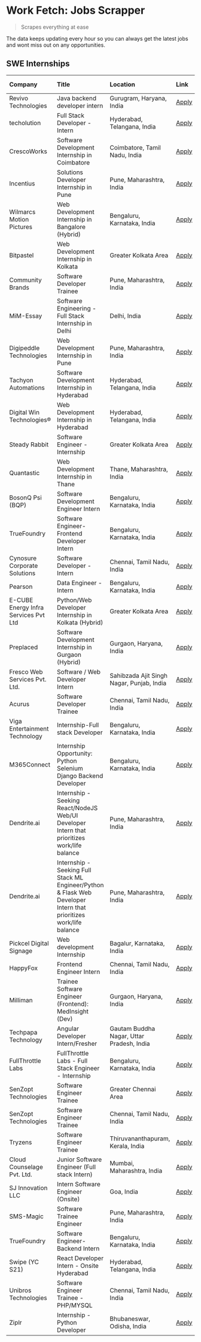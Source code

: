 # Work Fetch: Jobs Scrapper
> Scrapes everything at ease

The data keeps updating every hour so you can always get the latest jobs and wont miss out on any opportunities.

## SWE Internships
<!--START_SECTION:workfetch-->
| Company                              | Title                                                                                                              | Location                                  | Link                                                                                                                                                                                                                                                                                                                          | Date Posted   |
|:-------------------------------------|:-------------------------------------------------------------------------------------------------------------------|:------------------------------------------|:------------------------------------------------------------------------------------------------------------------------------------------------------------------------------------------------------------------------------------------------------------------------------------------------------------------------------|:--------------|
| Revivo Technologies                  | Java backend developer intern                                                                                      | Gurugram, Haryana, India                  | [Apply](https://in.linkedin.com/jobs/view/java-backend-developer-intern-at-revivo-technologies-3906034446?position=24&pageNum=0&refId=WV24K9T2MkFIjXvdBcKiow%3D%3D&trackingId=DCbmIO1N17V13HgNxVcEMw%3D%3D&trk=public_jobs_jserp-result_search-card)                                                                          | 2024-04-19    |
| techolution                          | Full Stack Developer - Intern                                                                                      | Hyderabad, Telangana, India               | [Apply](https://in.linkedin.com/jobs/view/full-stack-developer-intern-at-techolution-3904814977?position=26&pageNum=0&refId=WV24K9T2MkFIjXvdBcKiow%3D%3D&trackingId=ylwy9SHjnGl3c9UC32MKbw%3D%3D&trk=public_jobs_jserp-result_search-card)                                                                                    | 2024-04-18    |
| CrescoWorks                          | Software Development Internship in Coimbatore                                                                      | Coimbatore, Tamil Nadu, India             | [Apply](https://in.linkedin.com/jobs/view/software-development-internship-in-coimbatore-at-crescoworks-3904327953?position=5&pageNum=0&refId=WV24K9T2MkFIjXvdBcKiow%3D%3D&trackingId=K7SoAB4LExEBf7%2BLtNTSVA%3D%3D&trk=public_jobs_jserp-result_search-card)                                                                 | 2024-04-17    |
| Incentius                            | Solutions Developer Internship in Pune                                                                             | Pune, Maharashtra, India                  | [Apply](https://in.linkedin.com/jobs/view/solutions-developer-internship-in-pune-at-incentius-3904329499?position=12&pageNum=0&refId=WV24K9T2MkFIjXvdBcKiow%3D%3D&trackingId=9bsaajfx8%2F0TePlICSb7hg%3D%3D&trk=public_jobs_jserp-result_search-card)                                                                         | 2024-04-17    |
| Wilmarcs Motion Pictures             | Web Development Internship in Bangalore (Hybrid)                                                                   | Bengaluru, Karnataka, India               | [Apply](https://in.linkedin.com/jobs/view/web-development-internship-in-bangalore-hybrid-at-wilmarcs-motion-pictures-3904333111?position=36&pageNum=0&refId=WV24K9T2MkFIjXvdBcKiow%3D%3D&trackingId=6A8IzF%2BnjYpNACLG06CBQA%3D%3D&trk=public_jobs_jserp-result_search-card)                                                  | 2024-04-17    |
| Bitpastel                            | Web Development Internship in Kolkata                                                                              | Greater Kolkata Area                      | [Apply](https://in.linkedin.com/jobs/view/web-development-internship-in-kolkata-at-bitpastel-3903194722?position=55&pageNum=0&refId=WV24K9T2MkFIjXvdBcKiow%3D%3D&trackingId=tn%2F1CFyvYxtlenHaGHkPSg%3D%3D&trk=public_jobs_jserp-result_search-card)                                                                          | 2024-04-16    |
| Community Brands                     | Software Developer Trainee                                                                                         | Pune, Maharashtra, India                  | [Apply](https://in.linkedin.com/jobs/view/software-developer-trainee-at-community-brands-3899630827?position=15&pageNum=0&refId=WV24K9T2MkFIjXvdBcKiow%3D%3D&trackingId=gfYHgOw0M3n%2BmlUXQrKVAg%3D%3D&trk=public_jobs_jserp-result_search-card)                                                                              | 2024-04-15    |
| MiM-Essay                            | Software Engineering - Full Stack Internship in Delhi                                                              | Delhi, India                              | [Apply](https://in.linkedin.com/jobs/view/software-engineering-full-stack-internship-in-delhi-at-mim-essay-3901647332?position=17&pageNum=0&refId=WV24K9T2MkFIjXvdBcKiow%3D%3D&trackingId=XFbtvIuuYL8XOnelCFeA6w%3D%3D&trk=public_jobs_jserp-result_search-card)                                                              | 2024-04-15    |
| Digipeddle Technologies              | Web Development Internship in Pune                                                                                 | Pune, Maharashtra, India                  | [Apply](https://in.linkedin.com/jobs/view/web-development-internship-in-pune-at-digipeddle-technologies-3898605884?position=34&pageNum=0&refId=WV24K9T2MkFIjXvdBcKiow%3D%3D&trackingId=hErSJzeo%2BMp%2FKnbuKERB0Q%3D%3D&trk=public_jobs_jserp-result_search-card)                                                             | 2024-04-13    |
| Tachyon Automations                  | Software Development Internship in Hyderabad                                                                       | Hyderabad, Telangana, India               | [Apply](https://in.linkedin.com/jobs/view/software-development-internship-in-hyderabad-at-tachyon-automations-3896969464?position=21&pageNum=0&refId=WV24K9T2MkFIjXvdBcKiow%3D%3D&trackingId=lvi8zrECcAKOugM2HpXj%2Fg%3D%3D&trk=public_jobs_jserp-result_search-card)                                                         | 2024-04-12    |
| Digital Win Technologies®            | Web Development Internship in Hyderabad                                                                            | Hyderabad, Telangana, India               | [Apply](https://in.linkedin.com/jobs/view/web-development-internship-in-hyderabad-at-digital-win-technologies%C2%AE-3893193501?position=46&pageNum=0&refId=WV24K9T2MkFIjXvdBcKiow%3D%3D&trackingId=ZNwXwz%2FL7VS0gtXll9UrNg%3D%3D&trk=public_jobs_jserp-result_search-card)                                                   | 2024-04-10    |
| Steady Rabbit                        | Software Engineer - Internship                                                                                     | Greater Kolkata Area                      | [Apply](https://in.linkedin.com/jobs/view/software-engineer-internship-at-steady-rabbit-3885171077?position=4&pageNum=0&refId=WV24K9T2MkFIjXvdBcKiow%3D%3D&trackingId=inM2dxKiCYA9%2F79Ju90YUw%3D%3D&trk=public_jobs_jserp-result_search-card)                                                                                | 2024-04-08    |
| Quantastic                           | Web Development Internship in Thane                                                                                | Thane, Maharashtra, India                 | [Apply](https://in.linkedin.com/jobs/view/web-development-internship-in-thane-at-quantastic-3888221292?position=52&pageNum=0&refId=WV24K9T2MkFIjXvdBcKiow%3D%3D&trackingId=ZBHMG6BazE41bpItliuqww%3D%3D&trk=public_jobs_jserp-result_search-card)                                                                             | 2024-04-08    |
| BosonQ Psi (BQP)                     | Software Development Engineer Intern                                                                               | Bengaluru, Karnataka, India               | [Apply](https://in.linkedin.com/jobs/view/software-development-engineer-intern-at-bosonq-psi-bqp-3888328596?position=20&pageNum=0&refId=WV24K9T2MkFIjXvdBcKiow%3D%3D&trackingId=UUD7peyYHbXNvNvMtuyBlw%3D%3D&trk=public_jobs_jserp-result_search-card)                                                                        | 2024-04-06    |
| TrueFoundry                          | Software Engineer- Frontend Developer Intern                                                                       | Bengaluru, Karnataka, India               | [Apply](https://in.linkedin.com/jobs/view/software-engineer-frontend-developer-intern-at-truefoundry-3887320206?position=11&pageNum=0&refId=WV24K9T2MkFIjXvdBcKiow%3D%3D&trackingId=CFI6B8BBOBqk82cixzanTg%3D%3D&trk=public_jobs_jserp-result_search-card)                                                                    | 2024-04-05    |
| Cynosure Corporate Solutions         | Software Developer -Intern                                                                                         | Chennai, Tamil Nadu, India                | [Apply](https://in.linkedin.com/jobs/view/software-developer-intern-at-cynosure-corporate-solutions-3884767755?position=13&pageNum=0&refId=WV24K9T2MkFIjXvdBcKiow%3D%3D&trackingId=fxTPVeskyUdXox3Y56FgOg%3D%3D&trk=public_jobs_jserp-result_search-card)                                                                     | 2024-04-04    |
| Pearson                              | Data Engineer - Intern                                                                                             | Bengaluru, Karnataka, India               | [Apply](https://in.linkedin.com/jobs/view/data-engineer-intern-at-pearson-3884561204?position=59&pageNum=0&refId=WV24K9T2MkFIjXvdBcKiow%3D%3D&trackingId=bb%2FuMfpM64cJPadLWMZLFg%3D%3D&trk=public_jobs_jserp-result_search-card)                                                                                             | 2024-04-04    |
| E-CUBE Energy Infra Services Pvt Ltd | Python/Web Developer Internship in Kolkata (Hybrid)                                                                | Greater Kolkata Area                      | [Apply](https://in.linkedin.com/jobs/view/python-web-developer-internship-in-kolkata-hybrid-at-e-cube-energy-infra-services-pvt-ltd-3882160442?position=7&pageNum=0&refId=WV24K9T2MkFIjXvdBcKiow%3D%3D&trackingId=opS3DPitp3%2Fa%2FOJ9gMhKSw%3D%3D&trk=public_jobs_jserp-result_search-card)                                  | 2024-04-02    |
| Preplaced                            | Software Development Internship in Gurgaon (Hybrid)                                                                | Gurgaon, Haryana, India                   | [Apply](https://in.linkedin.com/jobs/view/software-development-internship-in-gurgaon-hybrid-at-preplaced-3880567870?position=18&pageNum=0&refId=WV24K9T2MkFIjXvdBcKiow%3D%3D&trackingId=5UmPPPW815MRGsoq5gt0Cg%3D%3D&trk=public_jobs_jserp-result_search-card)                                                                | 2024-04-01    |
| Fresco Web Services Pvt. Ltd.        | Software / Web Developer Intern                                                                                    | Sahibzada Ajit Singh Nagar, Punjab, India | [Apply](https://in.linkedin.com/jobs/view/software-web-developer-intern-at-fresco-web-services-pvt-ltd-3880552598?position=47&pageNum=0&refId=WV24K9T2MkFIjXvdBcKiow%3D%3D&trackingId=WnL5TUT5REF1RBSOjANJVw%3D%3D&trk=public_jobs_jserp-result_search-card)                                                                  | 2024-04-01    |
| Acurus                               | Software Developer Trainee                                                                                         | Chennai, Tamil Nadu, India                | [Apply](https://in.linkedin.com/jobs/view/software-developer-trainee-at-acurus-3871400616?position=14&pageNum=0&refId=WV24K9T2MkFIjXvdBcKiow%3D%3D&trackingId=XvROO4cALxP2q%2FFMO0taag%3D%3D&trk=public_jobs_jserp-result_search-card)                                                                                        | 2024-03-26    |
| Viga Entertainment Technology        | Internship-Full stack Developer                                                                                    | Bengaluru, Karnataka, India               | [Apply](https://in.linkedin.com/jobs/view/internship-full-stack-developer-at-viga-entertainment-technology-3870669789?position=19&pageNum=0&refId=WV24K9T2MkFIjXvdBcKiow%3D%3D&trackingId=xKKsFj5iweD0lDCKSXIlXQ%3D%3D&trk=public_jobs_jserp-result_search-card)                                                              | 2024-03-25    |
| M365Connect                          | Internship Opportunity: Python Selenium Django Backend Developer                                                   | Bengaluru, Karnataka, India               | [Apply](https://in.linkedin.com/jobs/view/internship-opportunity-python-selenium-django-backend-developer-at-m365connect-3868219387?position=58&pageNum=0&refId=WV24K9T2MkFIjXvdBcKiow%3D%3D&trackingId=a%2BUxdg6%2F5H1eczw%2BM3vxXA%3D%3D&trk=public_jobs_jserp-result_search-card)                                          | 2024-03-24    |
| Dendrite.ai                          | Internship - Seeking React/NodeJS Web/UI Developer Intern that prioritizes work/life balance                       | Pune, Maharashtra, India                  | [Apply](https://in.linkedin.com/jobs/view/internship-seeking-react-nodejs-web-ui-developer-intern-that-prioritizes-work-life-balance-at-dendrite-ai-3853583200?position=28&pageNum=0&refId=WV24K9T2MkFIjXvdBcKiow%3D%3D&trackingId=xsH9aeFYgOwwTJpNf4W39g%3D%3D&trk=public_jobs_jserp-result_search-card)                     | 2024-03-12    |
| Dendrite.ai                          | Internship - Seeking Full Stack ML Engineer/Python & Flask Web Developer Intern that prioritizes work/life balance | Pune, Maharashtra, India                  | [Apply](https://in.linkedin.com/jobs/view/internship-seeking-full-stack-ml-engineer-python-flask-web-developer-intern-that-prioritizes-work-life-balance-at-dendrite-ai-3853583202?position=57&pageNum=0&refId=WV24K9T2MkFIjXvdBcKiow%3D%3D&trackingId=u2yiWKm69oyp6t8ee8S68Q%3D%3D&trk=public_jobs_jserp-result_search-card) | 2024-03-12    |
| Pickcel Digital Signage              | Web development Internship                                                                                         | Bagalur, Karnataka, India                 | [Apply](https://in.linkedin.com/jobs/view/web-development-internship-at-pickcel-digital-signage-3849506118?position=45&pageNum=0&refId=WV24K9T2MkFIjXvdBcKiow%3D%3D&trackingId=K%2Fa1wu6Z6ErjSgF2bKqqLw%3D%3D&trk=public_jobs_jserp-result_search-card)                                                                       | 2024-03-08    |
| HappyFox                             | Frontend Engineer Intern                                                                                           | Chennai, Tamil Nadu, India                | [Apply](https://in.linkedin.com/jobs/view/frontend-engineer-intern-at-happyfox-3848357951?position=43&pageNum=0&refId=WV24K9T2MkFIjXvdBcKiow%3D%3D&trackingId=A5pKSDXRhdRyIEEWrSX8Zg%3D%3D&trk=public_jobs_jserp-result_search-card)                                                                                          | 2024-03-07    |
| Milliman                             | Trainee Software Engineer (Frontend): MedInsight (Dev)                                                             | Gurgaon, Haryana, India                   | [Apply](https://in.linkedin.com/jobs/view/trainee-software-engineer-frontend-medinsight-dev-at-milliman-3792874280?position=8&pageNum=0&refId=WV24K9T2MkFIjXvdBcKiow%3D%3D&trackingId=ly%2FpQaz62oLsNfe6dx2LeA%3D%3D&trk=public_jobs_jserp-result_search-card)                                                                | 2024-03-01    |
| Techpapa Technology                  | Angular Developer Intern/Fresher                                                                                   | Gautam Buddha Nagar, Uttar Pradesh, India | [Apply](https://in.linkedin.com/jobs/view/angular-developer-intern-fresher-at-techpapa-technology-3834305862?position=50&pageNum=0&refId=WV24K9T2MkFIjXvdBcKiow%3D%3D&trackingId=nIEdMximN5klyWp6%2B442rg%3D%3D&trk=public_jobs_jserp-result_search-card)                                                                     | 2024-02-20    |
| FullThrottle Labs                    | FullThrottle Labs - Full Stack Engineer - Internship                                                               | Bengaluru, Karnataka, India               | [Apply](https://in.linkedin.com/jobs/view/fullthrottle-labs-full-stack-engineer-internship-at-fullthrottle-labs-3829636016?position=48&pageNum=0&refId=WV24K9T2MkFIjXvdBcKiow%3D%3D&trackingId=6qKvTU0DkMrHmTRfq7UNDQ%3D%3D&trk=public_jobs_jserp-result_search-card)                                                         | 2024-02-17    |
| SenZopt Technologies                 | Software Engineer Trainee                                                                                          | Greater Chennai Area                      | [Apply](https://in.linkedin.com/jobs/view/software-engineer-trainee-at-senzopt-technologies-3827688781?position=27&pageNum=0&refId=WV24K9T2MkFIjXvdBcKiow%3D%3D&trackingId=jMFz4lqHyq2Ypwvz%2FCdxcg%3D%3D&trk=public_jobs_jserp-result_search-card)                                                                           | 2024-02-12    |
| SenZopt Technologies                 | Software Engineer Trainee                                                                                          | Chennai, Tamil Nadu, India                | [Apply](https://in.linkedin.com/jobs/view/software-engineer-trainee-at-senzopt-technologies-3827686880?position=42&pageNum=0&refId=WV24K9T2MkFIjXvdBcKiow%3D%3D&trackingId=sZebA3RvPeh%2BsqFWCPCPrw%3D%3D&trk=public_jobs_jserp-result_search-card)                                                                           | 2024-02-12    |
| Tryzens                              | Software Engineer Trainee                                                                                          | Thiruvananthapuram, Kerala, India         | [Apply](https://in.linkedin.com/jobs/view/software-engineer-trainee-at-tryzens-3809363491?position=29&pageNum=0&refId=WV24K9T2MkFIjXvdBcKiow%3D%3D&trackingId=awpk9igKJmfDZFkRMaR5jg%3D%3D&trk=public_jobs_jserp-result_search-card)                                                                                          | 2024-01-18    |
| Cloud Counselage Pvt. Ltd.           | Junior Software Engineer (Full stack Intern)                                                                       | Mumbai, Maharashtra, India                | [Apply](https://in.linkedin.com/jobs/view/junior-software-engineer-full-stack-intern-at-cloud-counselage-pvt-ltd-3803132814?position=22&pageNum=0&refId=WV24K9T2MkFIjXvdBcKiow%3D%3D&trackingId=uR0fSaDtsjV72plMtPgLnA%3D%3D&trk=public_jobs_jserp-result_search-card)                                                        | 2024-01-11    |
| SJ Innovation LLC                    | Intern Software Engineer (Onsite)                                                                                  | Goa, India                                | [Apply](https://in.linkedin.com/jobs/view/intern-software-engineer-onsite-at-sj-innovation-llc-3799959011?position=37&pageNum=0&refId=WV24K9T2MkFIjXvdBcKiow%3D%3D&trackingId=XJ1rceV0R10JGP8tWihzqA%3D%3D&trk=public_jobs_jserp-result_search-card)                                                                          | 2024-01-11    |
| SMS-Magic                            | Software Trainee Engineer                                                                                          | Pune, Maharashtra, India                  | [Apply](https://in.linkedin.com/jobs/view/software-trainee-engineer-at-sms-magic-3761409781?position=23&pageNum=0&refId=WV24K9T2MkFIjXvdBcKiow%3D%3D&trackingId=%2BPYLwV392MRTAmSswNN4eg%3D%3D&trk=public_jobs_jserp-result_search-card)                                                                                      | 2023-11-16    |
| TrueFoundry                          | Software Engineer-Backend Intern                                                                                   | Bengaluru, Karnataka, India               | [Apply](https://in.linkedin.com/jobs/view/software-engineer-backend-intern-at-truefoundry-3779508170?position=25&pageNum=0&refId=WV24K9T2MkFIjXvdBcKiow%3D%3D&trackingId=XRsKUNk0phQBgILunP%2Buww%3D%3D&trk=public_jobs_jserp-result_search-card)                                                                             | 2023-11-10    |
| Swipe (YC S21)                       | React Developer Intern - Onsite Hyderabad                                                                          | Hyderabad, Telangana, India               | [Apply](https://in.linkedin.com/jobs/view/react-developer-intern-onsite-hyderabad-at-swipe-yc-s21-3737600089?position=31&pageNum=0&refId=WV24K9T2MkFIjXvdBcKiow%3D%3D&trackingId=4eg1RycCLcX4s4%2FMSqdQxQ%3D%3D&trk=public_jobs_jserp-result_search-card)                                                                     | 2023-10-13    |
| Unibros Technologies                 | Software Engineer Trainee - PHP/MYSQL                                                                              | Chennai, Tamil Nadu, India                | [Apply](https://in.linkedin.com/jobs/view/software-engineer-trainee-php-mysql-at-unibros-technologies-3656599241?position=30&pageNum=0&refId=WV24K9T2MkFIjXvdBcKiow%3D%3D&trackingId=6nK25Elx%2BKWmiWbOryiUew%3D%3D&trk=public_jobs_jserp-result_search-card)                                                                 | 2023-06-12    |
| Ziplr                                | Internship - Python Developer                                                                                      | Bhubaneswar, Odisha, India                | [Apply](https://in.linkedin.com/jobs/view/internship-python-developer-at-ziplr-3645677592?position=53&pageNum=0&refId=WV24K9T2MkFIjXvdBcKiow%3D%3D&trackingId=8TzbTmHsCf8KUNyOhgxq8g%3D%3D&trk=public_jobs_jserp-result_search-card)                                                                                          | 2023-06-02    |
<!--END_SECTION:workfetch-->
